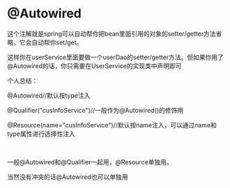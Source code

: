# @Autowired

这个注解就是spring可以自动帮你把bean里面引用的对象的setter/getter方法省略，它会自动帮你set/get。

<property name="userDao">

  <ref bean="userDao"/>

</property>

这样你在userService里面要做一个userDao的setter/getter方法。但如果你用了@Autowired的话，你只需要在UserService的实现类中声明即可



个人总结：

@Autowired//默认按type注入

@Qualifier("cusInfoService")//一般作为@Autowired()的修饰用

@Resource(name="cusInfoService")//默认按name注入，可以通过name和type属性进行选择性注入

 

一般@Autowired和@Qualifier一起用，@Resource单独用。

当然没有冲突的话@Autowired也可以单独用
